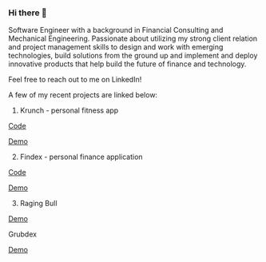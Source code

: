 ### Hi there 👋

Software Engineer with a background in Financial Consulting and Mechanical Engineering. Passionate about utilizing my strong client relation and project management skills to design and work with emerging technologies, build solutions from the ground up and implement and deploy innovative products that help build the future of finance and technology. 

Feel free to reach out to me on LinkedIn!


A few of my recent projects are linked below:

1. Krunch - personal fitness app

  <a href="https://github.com/adnapp/krunch-frontend">Code</a>

  <a href="https://www.youtube.com/watch?v=WJhYYFeTEc4&feature=youtu.be">Demo</a>

2. Findex - personal finance application

  <a href="https://github.com/adnapp/findex-frontend">Code</a>

  <a href="https://youtu.be/DlVj1qxiG9w">Demo</a>

3. Raging Bull

<a href="https://www.youtube.com/watch?v=Eqg9UWCaefo&feature=youtu.be">Demo</a>

Grubdex

<a href="https://www.youtube.com/watch?v=70VudOWKA5w&feature=youtu.be">Demo</a>


<!--
**adnapp/adnapp** is a ✨ _special_ ✨ repository because its `README.md` (this file) appears on your GitHub profile.

Here are some ideas to get you started:

- 🔭 I’m currently working on ...
- 🌱 I’m currently learning ...
- 👯 I’m looking to collaborate on ...
- 🤔 I’m looking for help with ...
- 💬 Ask me about ...
- 📫 How to reach me: ...
- 😄 Pronouns: ...
- ⚡ Fun fact: ...
-->
